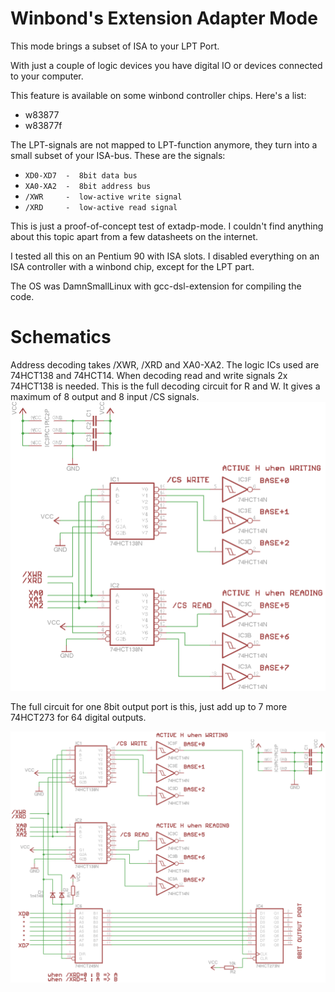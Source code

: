 # Winbond's Extension Adapter Mode # 
 
This mode brings a subset of ISA to your LPT Port. 
 
With just a couple of logic devices you have digital IO or devices connected 
to your computer. 
 
This feature is available on some winbond controller chips. Here's a list: 
* w83877 
* w83877f 
 
The LPT-signals are not mapped to LPT-function anymore, they turn into a small 
subset of your ISA-bus. These are the signals: 
* `XD0-XD7  -  8bit data bus`
* `XA0-XA2  -  8bit address bus`
* `/XWR     -  low-active write signal`
* `/XRD     -  low-active read signal`
  
 
This is just a proof-of-concept test of extadp-mode. I couldn't find anything 
about this topic apart from a few datasheets on the internet. 
 
I tested all this on an Pentium 90 with ISA slots. I disabled everything on 
an ISA controller with a winbond chip, except for the LPT part. 
 
The OS was DamnSmallLinux with gcc-dsl-extension for compiling the code. 
 
# Schematics #
 
Address decoding takes /XWR, /XRD and XA0-XA2. The logic ICs used are 74HCT138 
and 74HCT14. When decoding read and write signals 2x 74HCT138 is needed. 
This is the full decoding circuit for R and W. It gives a maximum of 8 output
and 8 input /CS signals.
![Address Decoding](https://github.com/spacerace/winbond-extadp/blob/master/schematics_png/addr_decode_rw_8bytes_color.png)
 
 
The full circuit for one 8bit output port is this, just add up to 7 more 
74HCT273 for 64 digital outputs. 
 
![8bit output port](https://github.com/spacerace/winbond-extadp/blob/master/schematics_png/74273_output_port.png)  


